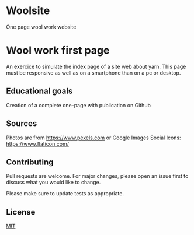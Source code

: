 # Woolsite
One page wool work website
# Wool work first page

An exercice to simulate the index page of a site web about yarn. This page must be responsive as well as on a smartphone than on a pc or desktop.  

## Educational goals
Creation of a complete one-page with publication on Github

## Sources
Photos are from https://www.pexels.com or Google Images
Social Icons: https://www.flaticon.com/ 

## Contributing
Pull requests are welcome. For major changes, please open an issue first to discuss what you would like to change.

Please make sure to update tests as appropriate.

## License
[MIT](https://choosealicense.com/licenses/mit/)
